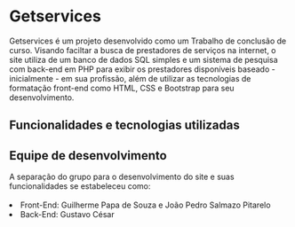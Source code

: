# Getservices
Getservices é um projeto desenvolvido como um Trabalho de conclusão de curso.
Visando faciltar a busca de prestadores de serviços na internet, o site utiliza de um banco de dados SQL simples e um sistema de pesquisa com back-end em PHP para exibir os prestadores disponíveis baseado - inicialmente - em sua profissão, além de utilizar as tecnologias de formatação front-end como HTML, CSS e Bootstrap para seu desenvolvimento.

<h2> Funcionalidades e tecnologias utilizadas</h2>

<h2>Equipe de desenvolvimento</h2>
A separação do grupo para o desenvolvimento do site e suas funcionalidades se estabeleceu como:<br><br>
<li>Front-End: Guilherme Papa de Souza e João Pedro Salmazo Pitarelo</li>
<li>Back-End: Gustavo César</li>

